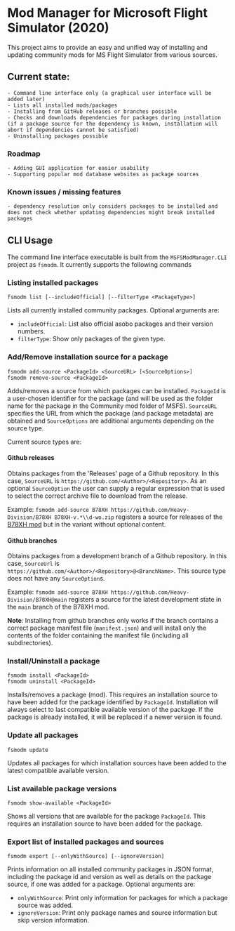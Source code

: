 # Mod Manager for Microsoft Flight Simulator (2020)

This project aims to provide an easy and unified way of installing and updating community mods for MS Flight Simulator from various sources.

## Current state:

    - Command line interface only (a graphical user interface will be added later)
    - Lists all installed mods/packages
    - Installing from GitHub releases or branches possible
    - Checks and downloads dependencies for packages during installation (if a package source for the dependency is known, installation will abort if dependencies cannot be satisfied)
    - Uninstalling packages possible

### Roadmap

    - Adding GUI application for easier usability
    - Supporting popular mod database websites as package sources

### Known issues / missing features

    - dependency resolution only considers packages to be installed and does not check whether updating dependencies might break installed packages

## CLI Usage

The command line interface executable is built from the `MSFSModManager.CLI` project as `fsmodm`.  It currently supports the following commands

### Listing installed packages

```
fsmodm list [--includeOfficial] [--filterType <PackageType>]
```

Lists all currently installed community packages. Optional arguments are:
- `includeOfficial`: List also official asobo packages and their version numbers.
- `filterType`: Show only packages of the given type.

### Add/Remove installation source for a package

```
fsmodm add-source <PackageId> <SourceURL> [<SourceOptions>]
fsmodm remove-source <PackageId>
```

Adds/removes a source from which packages can be installed. `PackageId` is a user-chosen identifier for the package (and will be used as the folder name for the package in the Community mod folder of MSFS). `SourceURL` specifies the URL from which the package (and package metadata) are obtained and `SourceOptions` are additional arguments depending on the source type.

Current source types are:

#### Github releases

Obtains packages from the 'Releases' page of a Github repository. In this case, `SourceURL` is `https://github.com/<Author>/<Repository>`.
As an optional `SourceOption` the user can supply a regular expression that is used to select the correct archive file to download from the release.

Example: `fsmodm add-source B78XH https://github.com/Heavy-Division/B78XH B78XH-v.*\\d-wo.zip` registers a source for releases of the [B78XH mod](https://github.com/Heavy-Division/B78XH/) but in the variant without optional content.

#### Github branches

Obtains packages from a development branch of a Github repository. In this case, `SourceUrl` is `https://github.com/<Author>/<Repository>@<BranchName>`.
This source type does not have any `SourceOption`s.

Example: `fsmodm add-source B78XH https://github.com/Heavy-Division/B78XH@main` registers a source for the latest development state in the `main` branch of the B78XH mod.

**Note**: Installing from github branches only works if the branch contains a correct package manifest file (`manifest.json`) and will install only the contents of the folder containing the manifest file (including all subdirectories).

### Install/Uninstall a package

```
fsmodm install <PackageId>
fsmodm uninstall <PackageId>
```

Installs/removes a package (mod). This requires an installation source to have been added for the package identified by `PackageId`.
Installation will always select to last compatible available version of the package. If the package is already installed,
it will be replaced if a newer version is found.

### Update all packages

```
fsmodm update
```

Updates all packages for which installation sources have been added to the latest compatible available version.

### List available package versions

```
fsmodm show-available <PackageId>
```

Shows all versions that are available for the package `PackageId`. This requires an installation source to have been added for the package.

### Export list of installed packages and sources

```
fsmodm export [--onlyWithSource] [--ignoreVersion]
```

Prints information on all installed community packages in JSON format, including the package id and version as well as details on the package source, if one was added for a package. Optional arguments are:
- `onlyWithSource`: Print only information for packages for which a package source was added.
- `ignoreVersion`: Print only package names and source information but skip version information.
